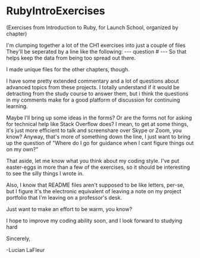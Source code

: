 # RubyIntroExercises
(Exercises from Introduction to Ruby, for Launch School, organized by chapter)

I'm clumping together a lot of the CH1 exercises into just a couple of files
They'll be seperated by a line like the following:
--- question # ---
So that helps keep the data from being too spread out there.

I made unique files for the other chapters, though.

I have some pretty extended commentary and a lot of questions about 
advanced topics from these projects. I totally understand if it would be
detracting from the study course to answer them, but i think the questions
in my comments make for a good platform of discussion for continuing learning.

Maybe I'll bring up some ideas in the forms? Or are the forms not for asking
for technical help like Stack Overflow does? I mean, to get at some things, it's just
more efficient to talk and screenshare over Skype or Zoom, you know?
Anyway, that's more of something down the line, I just want to bring up the question of
"Where do I go for guidance when I cant figure things out on my own?"

That aside, let me know what you think about my coding style. 
I've put easter-eggs in more than a few of the exercises,
so it should be interesting to see the silly things I wrote in.

Also, I know that README files aren't supposed to be like letters, per-se, 
but I figure it's the electronic equivalent of leaving a note on my
project portfolio that I'm leaving on a professor's desk.

Just want to make an effort to be warm, you know?

I hope to improve my coding ability soon, and I look forward to studying hard

Sincerely,

  -Lucian LaFleur
